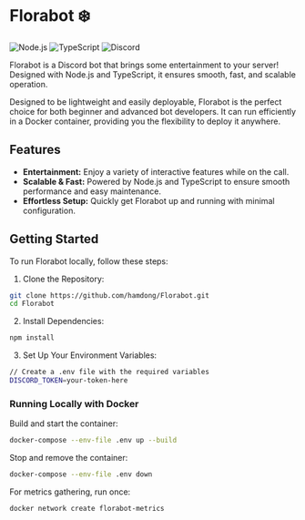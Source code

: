 # Florabot ❄️

![Node.js](https://img.shields.io/badge/Node.js-22.x-%23339933?style=flat-square&logo=node.js)
![TypeScript](https://img.shields.io/badge/TypeScript-5.x-%23282C34?style=flat-square&logo=typescript)
![Discord](https://img.shields.io/badge/Discord-100000?style=flat-square&logo=discord&colorB=7289DA)

Florabot is a Discord bot that brings some entertainment to your server! Designed with Node.js and TypeScript, it ensures smooth, fast, and scalable operation.

Designed to be lightweight and easily deployable, Florabot is the perfect choice for both beginner and advanced bot developers. It can run efficiently in a Docker container, providing you the flexibility to deploy it anywhere.

## Features

- **Entertainment:** Enjoy a variety of interactive features while on the call.
- **Scalable & Fast:** Powered by Node.js and TypeScript to ensure smooth performance and easy maintenance.
- **Effortless Setup:** Quickly get Florabot up and running with minimal configuration.

## Getting Started

To run Florabot locally, follow these steps:

1. Clone the Repository:

```bash
git clone https://github.com/hamdong/Florabot.git
cd Florabot
```

2. Install Dependencies:

```bash
npm install
```

3. Set Up Your Environment Variables:

```bash
// Create a .env file with the required variables
DISCORD_TOKEN=your-token-here
```

### Running Locally with Docker

Build and start the container:

```bash
docker-compose --env-file .env up --build
```

Stop and remove the container:

```bash
docker-compose --env-file .env down
```

For metrics gathering, run once:

```bash
docker network create florabot-metrics
```
